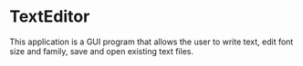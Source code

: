 # TextEditor
This application is a GUI program that allows the user to write text, 
edit font size and family, save and open existing text files.
